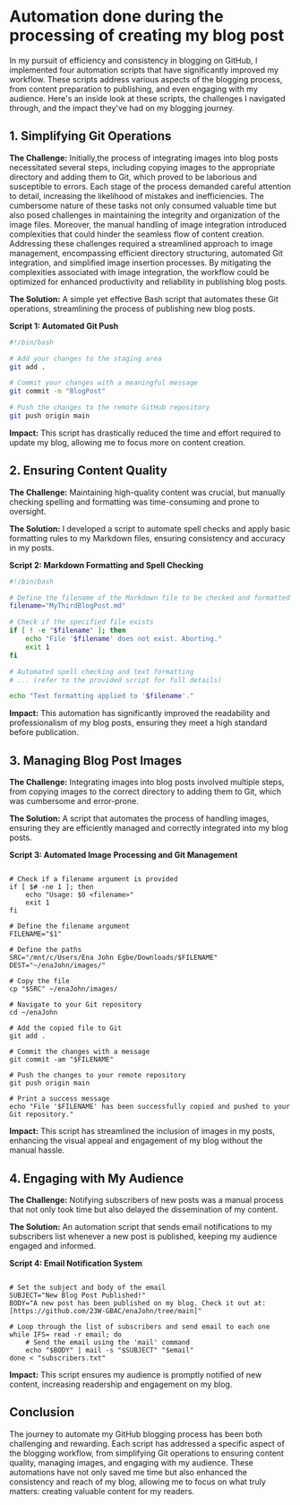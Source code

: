 
# Automation done during the processing of creating my blog post

In my pursuit of efficiency and consistency in blogging on GitHub, I implemented four automation scripts that have significantly improved my workflow. These scripts address various aspects of the blogging process, from content preparation to publishing, and even engaging with my audience. Here's an inside look at these scripts, the challenges I navigated through, and the impact they've had on my blogging journey.

## 1. Simplifying Git Operations

**The Challenge:** Initially,the process of integrating images into blog posts necessitated several steps, including copying images to the appropriate directory and adding them to Git, which proved to be laborious and susceptible to errors. Each stage of the process demanded careful attention to detail, increasing the likelihood of mistakes and inefficiencies. The cumbersome nature of these tasks not only consumed valuable time but also posed challenges in maintaining the integrity and organization of the image files. Moreover, the manual handling of image integration introduced complexities that could hinder the seamless flow of content creation. Addressing these challenges required a streamlined approach to image management, encompassing efficient directory structuring, automated Git integration, and simplified image insertion processes. By mitigating the complexities associated with image integration, the workflow could be optimized for enhanced productivity and reliability in publishing blog posts.

**The Solution:** A simple yet effective Bash script that automates these Git operations, streamlining the process of publishing new blog posts.

**Script 1: Automated Git Push**
```bash
#!/bin/bash

# Add your changes to the staging area
git add .

# Commit your changes with a meaningful message
git commit -m "BlogPost"

# Push the changes to the remote GitHub repository
git push origin main
```

**Impact:** This script has drastically reduced the time and effort required to update my blog, allowing me to focus more on content creation.

## 2. Ensuring Content Quality

**The Challenge:** Maintaining high-quality content was crucial, but manually checking spelling and formatting was time-consuming and prone to oversight.

**The Solution:** I developed a script to automate spell checks and apply basic formatting rules to my Markdown files, ensuring consistency and accuracy in my posts.

**Script 2: Markdown Formatting and Spell Checking**
```bash
#!/bin/bash

# Define the filename of the Markdown file to be checked and formatted
filename="MyThirdBlogPost.md"

# Check if the specified file exists
if [ ! -e "$filename" ]; then
    echo "File '$filename' does not exist. Aborting."
    exit 1
fi

# Automated spell checking and text formatting
# ... (refer to the provided script for full details)

echo "Text formatting applied to '$filename'."
```

**Impact:** This automation has significantly improved the readability and professionalism of my blog posts, ensuring they meet a high standard before publication.

## 3. Managing Blog Post Images

**The Challenge:** Integrating images into blog posts involved multiple steps, from copying images to the correct directory to adding them to Git, which was cumbersome and error-prone.

**The Solution:** A script that automates the process of handling images, ensuring they are efficiently managed and correctly integrated into my blog posts.

**Script 3: Automated Image Processing and Git Management**
```#!/bin/bash

# Check if a filename argument is provided
if [ $# -ne 1 ]; then
    echo "Usage: $0 <filename>"
    exit 1
fi

# Define the filename argument
FILENAME="$1"

# Define the paths
SRC="/mnt/c/Users/Ena John Egbe/Downloads/$FILENAME"
DEST="~/enaJohn/images/"

# Copy the file
cp "$SRC" ~/enaJohn/images/

# Navigate to your Git repository
cd ~/enaJohn

# Add the copied file to Git
git add .

# Commit the changes with a message
git commit -am "$FILENAME"

# Push the changes to your remote repository
git push origin main

# Print a success message
echo "File '$FILENAME' has been successfully copied and pushed to your Git repository."
```

**Impact:** This script has streamlined the inclusion of images in my posts, enhancing the visual appeal and engagement of my blog without the manual hassle.

## 4. Engaging with My Audience

**The Challenge:** Notifying subscribers of new posts was a manual process that not only took time but also delayed the dissemination of my content.

**The Solution:** An automation script that sends email notifications to my subscribers list whenever a new post is published, keeping my audience engaged and informed.

**Script 4: Email Notification System**
```#!/bin/bash

# Set the subject and body of the email
SUBJECT="New Blog Post Published!"
BODY="A new post has been published on my blog. Check it out at: [https://github.com/23W-GBAC/enaJohn/tree/main]"

# Loop through the list of subscribers and send email to each one
while IFS= read -r email; do
    # Send the email using the 'mail' command
    echo "$BODY" | mail -s "$SUBJECT" "$email"
done < "subscribers.txt"
```

**Impact:** This script ensures my audience is promptly notified of new content, increasing readership and engagement on my blog.

## Conclusion

The journey to automate my GitHub blogging process has been both challenging and rewarding. Each script has addressed a specific aspect of the blogging workflow, from simplifying Git operations to ensuring content quality, managing images, and engaging with my audience. These automations have not only saved me time but also enhanced the consistency and reach of my blog, allowing me to focus on what truly matters: creating valuable content for my readers.
